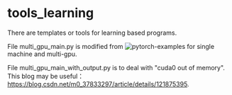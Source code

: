 # tools_learning

There are templates or tools for learning based programs.

File multi_gpu_main.py is modified from ![pytorch-examples](https://github.com/pytorch/examples/tree/49ec0bd72b85be55579ae8ceb278c66145f593e1/imagenet) for single machine and multi-gpu.

File multi_gpu_main_with_output.py is to deal with "cuda0 out of memory". This blog may be useful：https://blog.csdn.net/m0_37833297/article/details/121875395.

